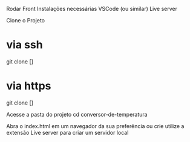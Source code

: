Rodar Front
Instalações necessárias
VSCode (ou similar)
Live server

Clone o Projeto

# via ssh

git clone []

# via https

git clone []

Acesse a pasta do projeto
cd conversor-de-temperatura

Abra o index.html em um navegador da sua preferência ou crie utilize a extensão Live server para criar um servidor local
